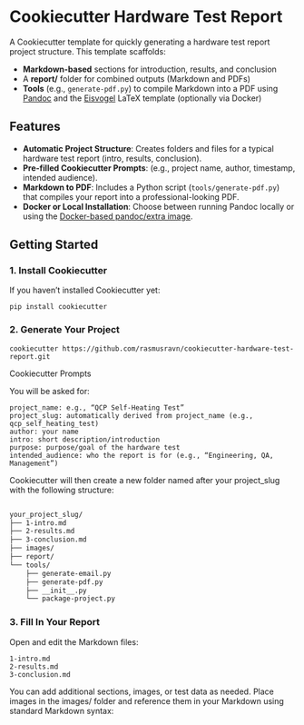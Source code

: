# Cookiecutter Hardware Test Report

A Cookiecutter template for quickly generating a hardware test report project structure. This template scaffolds:

- **Markdown-based** sections for introduction, results, and conclusion
- A **report/** folder for combined outputs (Markdown and PDFs)
- **Tools** (e.g., `generate-pdf.py`) to compile Markdown into a PDF using [Pandoc](https://pandoc.org/) and the [Eisvogel](https://github.com/Wandmalfarbe/pandoc-latex-template) LaTeX template (optionally via Docker)

## Features

- **Automatic Project Structure**: Creates folders and files for a typical hardware test report (intro, results, conclusion).  
- **Pre-filled Cookiecutter Prompts**: (e.g., project name, author, timestamp, intended audience).  
- **Markdown to PDF**: Includes a Python script (`tools/generate-pdf.py`) that compiles your report into a professional-looking PDF.  
- **Docker or Local Installation**: Choose between running Pandoc locally or using the [Docker-based pandoc/extra image](https://github.com/pandoc/dockerfiles).

## Getting Started

### 1. Install Cookiecutter

If you haven’t installed Cookiecutter yet:

```fish
pip install cookiecutter
```

### 2. Generate Your Project
```fish
cookiecutter https://github.com/rasmusravn/cookiecutter-hardware-test-report.git
```

Cookiecutter Prompts

You will be asked for:

    project_name: e.g., “QCP Self-Heating Test”
    project_slug: automatically derived from project_name (e.g., qcp_self_heating_test)
    author: your name
    intro: short description/introduction
    purpose: purpose/goal of the hardware test
    intended_audience: who the report is for (e.g., “Engineering, QA, Management”)

Cookiecutter will then create a new folder named after your project_slug with the following structure:

```bash

your_project_slug/
├── 1-intro.md
├── 2-results.md
├── 3-conclusion.md
├── images/
├── report/
└── tools/
    ├── generate-email.py
    ├── generate-pdf.py
    ├── __init__.py
    └── package-project.py
```

### 3. Fill In Your Report

Open and edit the Markdown files:

    1-intro.md
    2-results.md
    3-conclusion.md

You can add additional sections, images, or test data as needed. Place images in the images/ folder and reference them in your Markdown using standard Markdown syntax:
